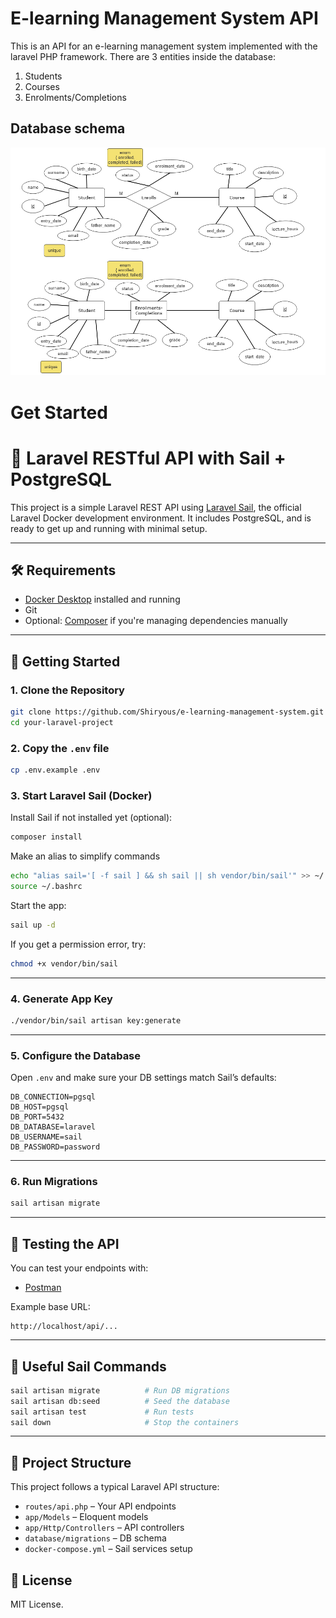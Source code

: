 # E-learning Management System API

This is an API for an e-learning management system implemented with the laravel PHP framework. There are 3 entities inside the database:

1. Students
2. Courses
3. Enrolments/Completions

## Database schema
![alt text](ER_diagram.png)

# Get Started

# 🚀 Laravel RESTful API with Sail + PostgreSQL

This project is a simple Laravel REST API using [Laravel Sail](https://laravel.com/docs/sail), the official Laravel Docker development environment. It includes PostgreSQL, and is ready to get up and running with minimal setup.

---

## 🛠 Requirements

- [Docker Desktop](https://www.docker.com/products/docker-desktop) installed and running
- Git
- Optional: [Composer](https://getcomposer.org/) if you're managing dependencies manually

---

## 🚀 Getting Started

### 1. Clone the Repository

```bash
git clone https://github.com/Shiryous/e-learning-management-system.git
cd your-laravel-project
```

### 2. Copy the `.env` file

```bash
cp .env.example .env
```

### 3. Start Laravel Sail (Docker)

Install Sail if not installed yet (optional):

```bash
composer install
```
Make an alias to simplify commands
```bash
echo "alias sail='[ -f sail ] && sh sail || sh vendor/bin/sail'" >> ~/.bashrc
source ~/.bashrc
```
Start the app:

```bash
sail up -d
```

If you get a permission error, try:

```bash
chmod +x vendor/bin/sail
```

---

### 4. Generate App Key

```bash
./vendor/bin/sail artisan key:generate
```

---

### 5. Configure the Database

Open `.env` and make sure your DB settings match Sail’s defaults:

```env
DB_CONNECTION=pgsql
DB_HOST=pgsql
DB_PORT=5432
DB_DATABASE=laravel
DB_USERNAME=sail
DB_PASSWORD=password
```

---

### 6. Run Migrations

```bash
sail artisan migrate
```

---

## 🧪 Testing the API

You can test your endpoints with:

- [Postman](https://www.postman.com/)

Example base URL:

```
http://localhost/api/...
```

---

## 🐳 Useful Sail Commands

```bash
sail artisan migrate          # Run DB migrations
sail artisan db:seed          # Seed the database
sail artisan test             # Run tests
sail down                     # Stop the containers
```

---

## 📂 Project Structure

This project follows a typical Laravel API structure:
- `routes/api.php` – Your API endpoints
- `app/Models` – Eloquent models
- `app/Http/Controllers` – API controllers
- `database/migrations` – DB schema
- `docker-compose.yml` – Sail services setup

## 📄 License

MIT License.